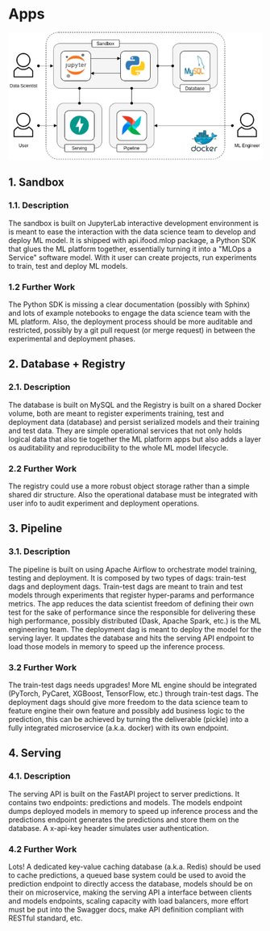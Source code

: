 # Apps

<p align="center"><img src="image/mlops-docker.png"></p>

## 1. Sandbox

### 1.1. Description

The sandbox is built on JupyterLab interactive development environment is is meant to ease the interaction with the data
science team to develop and deploy ML model. It is shipped with api.ifood.mlop package, a Python SDK that glues the ML
platform together, essentially turning it into a "MLOps a Service" software model. With it user can create projects, run
experiments to train, test and deploy ML models.

### 1.2 Further Work

The Python SDK is missing a clear documentation (possibly with Sphinx) and lots of example notebooks to engage the data
science team with the ML platform. Also, the deployment process should be more auditable and restricted, possibly by a 
git pull request (or merge request) in between the experimental and deployment phases.
 
## 2. Database + Registry

### 2.1. Description

The database is built on MySQL and the Registry is built on a shared Docker volume, both are meant to register experiments
training, test and deployment data (database) and persist serialized models and their training and test data. They are
simple operational services that not only holds logical data that also tie together the ML platform apps but also adds a
layer os auditability and reproducibility to the whole ML model lifecycle.

### 2.2 Further Work

The registry could use a more robust object storage rather than a simple shared dir structure. Also the operational database
must be integrated with user info to audit experiment and deployment operations. 
 
## 3. Pipeline

### 3.1. Description

The pipeline is built on using Apache Airflow to orchestrate model training, testing and deployment. It is composed by two
types of dags: train-test dags and deployment dags. Train-test dags are meant to train and test models through experiments
that register hyper-params and performance metrics. The app reduces the data scientist freedom of defining their own test 
for the sake of performance since the responsible for delivering these high performance, possibly distributed (Dask, 
Apache Spark, etc.) is the ML engineering team. The deployment dag is meant to deploy the model for the serving layer. 
It updates the database and hits the serving API endpoint to load those models in memory to speed up the inference process.

### 3.2 Further Work

The train-test dags needs upgrades! More ML engine should be integrated (PyTorch, PyCaret, XGBoost, TensorFlow, etc.) 
through train-test dags. The deployment dags should give more freedom to the data science team to feature engine their 
own feature and possibly add business logic to the prediction, this can be achieved by turning the deliverable (pickle)
into a fully integrated microservice (a.k.a. docker) with its own endpoint.
 
## 4. Serving

### 4.1. Description

The serving API is built on the FastAPI project to server predictions. It contains two endpoints: predictions and 
models. The models endpoint dumps deployed models in memory to speed up inference process and the predictions endpoint 
generates the predictions and store them on the database. A x-api-key header simulates user authentication.

### 4.2 Further Work

Lots! A dedicated key-value caching database (a.k.a. Redis) should be used to cache predictions, a queued base system
could be used to avoid the prediction endpoint to directly access the database, models should be on their on 
microservice, making the serving API a interface between clients and models endpoints, scaling capacity with load balancers,
more effort must be put into the Swagger docs, make API definition compliant with RESTful standard, etc.